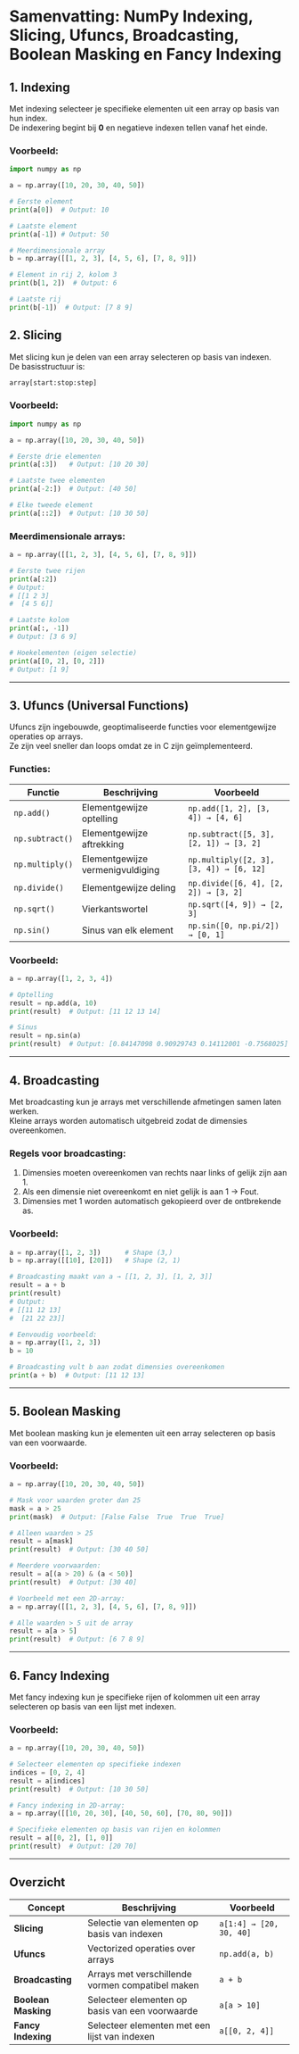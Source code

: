 # Samenvatting: NumPy Indexing, Slicing, Ufuncs, Broadcasting, Boolean Masking en Fancy Indexing

## 1. Indexing
Met indexing selecteer je specifieke elementen uit een array op basis van hun index.  
De indexering begint bij **0** en negatieve indexen tellen vanaf het einde.

### Voorbeeld:
```python
import numpy as np

a = np.array([10, 20, 30, 40, 50])

# Eerste element
print(a[0])  # Output: 10

# Laatste element
print(a[-1]) # Output: 50

# Meerdimensionale array
b = np.array([[1, 2, 3], [4, 5, 6], [7, 8, 9]])

# Element in rij 2, kolom 3
print(b[1, 2])  # Output: 6

# Laatste rij
print(b[-1])  # Output: [7 8 9]
```
## 2. Slicing
Met slicing kun je delen van een array selecteren op basis van indexen.  
De basisstructuur is:  
```python
array[start:stop:step]
```

### Voorbeeld:
```python
import numpy as np

a = np.array([10, 20, 30, 40, 50])

# Eerste drie elementen
print(a[:3])   # Output: [10 20 30]

# Laatste twee elementen
print(a[-2:])  # Output: [40 50]

# Elke tweede element
print(a[::2])  # Output: [10 30 50]
```

### Meerdimensionale arrays:
```python
a = np.array([[1, 2, 3], [4, 5, 6], [7, 8, 9]])

# Eerste twee rijen
print(a[:2])
# Output:
# [[1 2 3]
#  [4 5 6]]

# Laatste kolom
print(a[:, -1])
# Output: [3 6 9]

# Hoekelementen (eigen selectie)
print(a[[0, 2], [0, 2]])
# Output: [1 9]
```

---

## 3. Ufuncs (Universal Functions)
Ufuncs zijn ingebouwde, geoptimaliseerde functies voor elementgewijze operaties op arrays.  
Ze zijn veel sneller dan loops omdat ze in C zijn geïmplementeerd.

### Functies:
| Functie          | Beschrijving                     | Voorbeeld                                   |
|------------------|----------------------------------|--------------------------------------------|
| `np.add()`       | Elementgewijze optelling         | `np.add([1, 2], [3, 4]) → [4, 6]`         |
| `np.subtract()`  | Elementgewijze aftrekking        | `np.subtract([5, 3], [2, 1]) → [3, 2]`    |
| `np.multiply()`  | Elementgewijze vermenigvuldiging | `np.multiply([2, 3], [3, 4]) → [6, 12]`   |
| `np.divide()`    | Elementgewijze deling           | `np.divide([6, 4], [2, 2]) → [3, 2]`      |
| `np.sqrt()`      | Vierkantswortel                 | `np.sqrt([4, 9]) → [2, 3]`                |
| `np.sin()`       | Sinus van elk element           | `np.sin([0, np.pi/2]) → [0, 1]`           |

### Voorbeeld:
```python
a = np.array([1, 2, 3, 4])

# Optelling
result = np.add(a, 10)
print(result)  # Output: [11 12 13 14]

# Sinus
result = np.sin(a)
print(result)  # Output: [0.84147098 0.90929743 0.14112001 -0.7568025]
```

---

## 4. Broadcasting
Met broadcasting kun je arrays met verschillende afmetingen samen laten werken.  
Kleine arrays worden automatisch uitgebreid zodat de dimensies overeenkomen.

### Regels voor broadcasting:
1. Dimensies moeten overeenkomen van rechts naar links of gelijk zijn aan 1.
2. Als een dimensie niet overeenkomt en niet gelijk is aan 1 → Fout.
3. Dimensies met 1 worden automatisch gekopieerd over de ontbrekende as.

### Voorbeeld:
```python
a = np.array([1, 2, 3])      # Shape (3,)
b = np.array([[10], [20]])   # Shape (2, 1)

# Broadcasting maakt van a → [[1, 2, 3], [1, 2, 3]]
result = a + b
print(result)
# Output:
# [[11 12 13]
#  [21 22 23]]

# Eenvoudig voorbeeld:
a = np.array([1, 2, 3])
b = 10

# Broadcasting vult b aan zodat dimensies overeenkomen
print(a + b)  # Output: [11 12 13]
```

---

## 5. Boolean Masking
Met boolean masking kun je elementen uit een array selecteren op basis van een voorwaarde.

### Voorbeeld:
```python
a = np.array([10, 20, 30, 40, 50])

# Mask voor waarden groter dan 25
mask = a > 25
print(mask)  # Output: [False False  True  True  True]

# Alleen waarden > 25
result = a[mask]
print(result)  # Output: [30 40 50]

# Meerdere voorwaarden:
result = a[(a > 20) & (a < 50)]
print(result)  # Output: [30 40]

# Voorbeeld met een 2D-array:
a = np.array([[1, 2, 3], [4, 5, 6], [7, 8, 9]])

# Alle waarden > 5 uit de array
result = a[a > 5]
print(result)  # Output: [6 7 8 9]
```

---

## 6. Fancy Indexing
Met fancy indexing kun je specifieke rijen of kolommen uit een array selecteren op basis van een lijst met indexen.

### Voorbeeld:
```python
a = np.array([10, 20, 30, 40, 50])

# Selecteer elementen op specifieke indexen
indices = [0, 2, 4]
result = a[indices]
print(result)  # Output: [10 30 50]

# Fancy indexing in 2D-array:
a = np.array([[10, 20, 30], [40, 50, 60], [70, 80, 90]])

# Specifieke elementen op basis van rijen en kolommen
result = a[[0, 2], [1, 0]]
print(result)  # Output: [20 70]
```

---

## Overzicht
| Concept            | Beschrijving                                      | Voorbeeld                     |
|--------------------|--------------------------------------------------|-------------------------------|
| **Slicing**        | Selectie van elementen op basis van indexen       | `a[1:4] → [20, 30, 40]`       |
| **Ufuncs**         | Vectorized operaties over arrays                  | `np.add(a, b)`                |
| **Broadcasting**   | Arrays met verschillende vormen compatibel maken   | `a + b`                       |
| **Boolean Masking**| Selecteer elementen op basis van een voorwaarde   | `a[a > 10]`                   |
| **Fancy Indexing** | Selecteer elementen met een lijst van indexen     | `a[[0, 2, 4]]`                |

